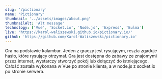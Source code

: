```yaml
---
slug: '/pictionary'
name: 'Pictionary'
thumbnail: '../assets/images/about.png'
thumbnailAlt: 'Alt message'
technology: ['Vue', 'Socket.io', 'Node.js', 'Express', 'Bulma']
live: 'https://karol-waliszewski.github.io/pictionary.io/'
github: 'https://github.com/Karol-Waliszewski/pictionary.io'
---
```


Gra na podstawie kalambur. Jeden z graczy jest rysującym, reszta zgaduje hasło, które rysujący otrzymał. Gra jest dostępna do zabawy ze znajomymi przez internet, wystarczy stworzyć pokój lub dołączyć do istniejącego. Całość została wykonana w Vue po stronie klienta, a w node.js z socket.io po stronie serwera.
